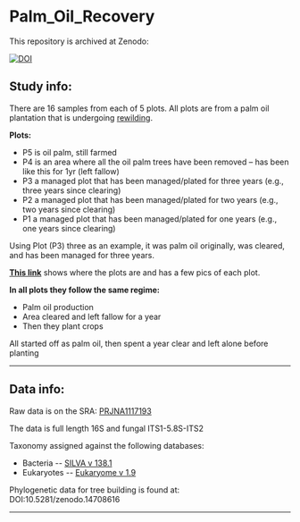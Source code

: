 # Palm_Oil_Recovery


This repository is archived at Zenodo:

[![DOI](https://zenodo.org/badge/DOI/10.5281/zenodo.15677641.svg)](https://doi.org/10.5281/zenodo.15677641)




## Study info:

There are 16 samples from each of 5 plots. All plots are from a palm oil plantation that is undergoing [rewilding](https://alittlewild.com/#rec523988346).

**Plots:**

  - P5 is oil palm, still farmed
  - P4 is an area where all the oil palm trees have been removed – has been like this for 1yr (left fallow)
  - P3 a managed plot that has been managed/plated for three years (e.g., three years since clearing)
  - P2 a managed plot that has been managed/plated for two years (e.g., two years since clearing)
  - P1 a managed plot that has been managed/plated for one years (e.g., one years since clearing)

Using Plot (P3) three as an example, it was palm oil originally, was cleared, and has been managed for three years.

[**This link**](https://www.google.com/maps/d/viewer?mid=1Jje6npngtSd5nsdgyZiSPmr96sGx1B8&ll=1.6815873025227588%2C103.83737993658451&z=20) shows where the plots are and has a few pics of each plot. 


**In all plots they follow the same regime:**

  - Palm oil production
  - Area cleared and left fallow for a year
  - Then they plant crops

All started off as palm oil, then spent a year clear and left alone before planting

___

## Data info:

Raw data is on the SRA: [PRJNA1117193](https://www.ncbi.nlm.nih.gov/bioproject/PRJNA1117193)

The data is full length 16S and fungal ITS1-5.8S-ITS2

Taxonomy assigned against the following databases:

  - Bacteria -- [SILVA v 138.1](10.5281/zenodo.4587946)
  - Eukaryotes -- [Eukaryome v 1.9](https://eukaryome.org/)

Phylogenetic data for tree building is found at: DOI:10.5281/zenodo.14708616

___
 
 
